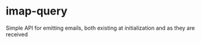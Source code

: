 # imap-query
Simple API for emitting emails, both existing at initialization and as they are received
